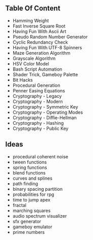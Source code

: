 Table Of Content
---
- Hamming Weight
- Fast Inverse Square Root
- Having Fun With Ascii Art
- Pseudo Random Number Generator
- Cyclic Redundancy Check
- Having Fun With UTF-8 Spinners
- Maze Generation Algorithm
- Grayscale Algorithm
- HSV Color Model
- Bash Script Automation
- Shader Trick, Gameboy Palette
- Bit Hacks
- Procedural Generation
- Penner Easing Equations
- Cryptography - Legacy
- Cryptography - Modern
- Cryptography - Symmetric Key
- Cryptography - Operating Modes
- Cryptography - Diffie-Hellman
- Cryptography - Hashing
- Cryptography - Public Key

Ideas
---
- procedural coherent noise
- tween functions
- spring functions
- blend functions
- curves and splines
- path finding
- binary spacing partition
- probabilities for rpg
- time to jump apex
- fractal
- marching squares
- audio spectrum visualizer
- sfx generator
- gameboy emulator
- prime numbers
